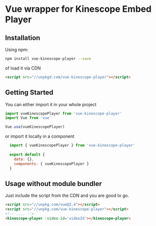 # Vue wrapper for Kinescope Embed Player 

## Installation

Using npm:

```bash
npm install vue-kinescope-player --save
```
of load it via CDN

```html
<script src="//unpkgd.com/vue-kinescope-player"></script>
```

## Getting Started

You can either import it in your whole project

 ```js
 import vueKinescopePlayer from 'vue-kinescope-player'
 import Vue from 'vue'

 Vue.use(vueKinescopePlayer)

```
or import it locally in a component

```js
  import { vueKinescopePlayer } from 'vue-kinescope-player'
  
  export default {
  	data: {},
  	components: { vueKinescopePlayer }
  }
```

## Usage without module bundler

Just include the script from the CDN and you are good to go.

```html
<script src="//unpkg.com/vue@2.4"></script>
<script src="//unpkg.com/vue-kinescope-player"></script>
<!-- .... -->
<kinescope-player :video-id='videoId'></kinescope-player>	
```
